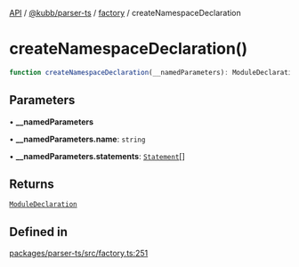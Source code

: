 [API](../../../../../packages.md) / [@kubb/parser-ts](../../../index.md) / [factory](../index.md) / createNamespaceDeclaration

# createNamespaceDeclaration()

```ts
function createNamespaceDeclaration(__namedParameters): ModuleDeclaration
```

## Parameters

• **\_\_namedParameters**

• **\_\_namedParameters.name**: `string`

• **\_\_namedParameters.statements**: [`Statement`](../../ts/interfaces/Statement.md)[]

## Returns

[`ModuleDeclaration`](../../ts/interfaces/ModuleDeclaration.md)

## Defined in

[packages/parser-ts/src/factory.ts:251](https://github.com/kubb-project/kubb/blob/41d5fcbd23d143293d72542efcb650e62fa3a210/packages/parser-ts/src/factory.ts#L251)
